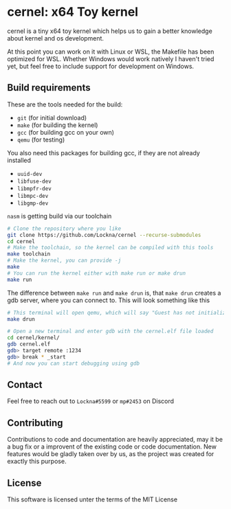 # cernel: x64 Toy kernel

cernel is a tiny x64 toy kernel which helps us to gain a better knowledge about kernel and os development.

At this point you can work on it with Linux or WSL, the Makefile has been optimized for WSL.
Whether Windows would work natively I haven't tried yet, but feel free to include support for development on Windows.

## Build requirements
These are the tools needed for the build:
- `git` (for initial download)
- `make` (for building the kernel)
- `gcc` (for building gcc on your own)
- `qemu` (for testing)

You also need this packages for building gcc, if they are not already installed
- `uuid-dev`
- `libfuse-dev`
- `libmpfr-dev`
- `libmpc-dev`
- `libgmp-dev`

`nasm` is getting build via our toolchain

```bash
# Clone the repository where you like
git clone https://github.com/Lockna/cernel --recurse-submodules
cd cernel
# Make the toolchain, so the kernel can be compiled with this tools
make toolchain
# Make the kernel, you can provide -j
make
# You can run the kernel either with make run or make drun
make run
```

The difference between `make run` and `make drun` is, that `make drun` creates a gdb server, where you can connect to. This will look something like this

```bash
# This terminal will open qemu, which will say "Guest has not initialized the display (yet).
make drun
```

```bash
# Open a new terminal and enter gdb with the cernel.elf file loaded
cd cernel/kernel/
gdb cernel.elf
gdb> target remote :1234
gdb> break * _start
# And now you can start debugging using gdb
```

## Contact
Feel free to reach out to `Lockna#5599` or `mp#2453` on Discord

## Contributing
Contributions to code and documentation are heavily appreciated, may it be a bug fix or a improvent of the existing code or code documentation.
New features would be gladly taken over by us, as the project was created for exactly this purpose.

## License
This software is licensed unter the terms of the MIT License
